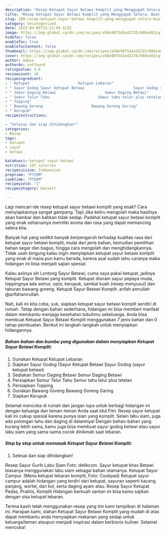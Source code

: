 ```yaml
---
description: "Resep Ketupat Sayur Betawi Komplit yang Menggugah Selera, Buat Buka Puasa}"
title: "Resep Ketupat Sayur Betawi Komplit yang Menggugah Selera, Buat Buka Puasa}"
slug: 280-resep-ketupat-sayur-betawi-komplit-yang-menggugah-selera-buat-buka-puasa
category: Uncategorized
date: 2023-04-05T15:23:04.619Z
image: https://img-global.cpcdn.com/recipes/a58e907542ed2235/680x482cq70/ketupat-sayur-betawi-komplit-foto-resep-utama.jpg
hideToc: false
enableToc: true
enableTocContent: false
thumbnail: https://img-global.cpcdn.com/recipes/a58e907542ed2235/680x482cq70/ketupat-sayur-betawi-komplit-foto-resep-utama.jpg
cover: https://img-global.cpcdn.com/recipes/a58e907542ed2235/680x482cq70/ketupat-sayur-betawi-komplit-foto-resep-utama.jpg
author: Admin
authorAv: notfound
ratingvalue: 4.6
reviewcount: 18
recipeingredient:
- " Ketupat                      Ketupat Lebaran"
- " Sayur Godog Sayur Ketupat Betawi                      Sayur Godog sayur ketupat betawi"
- " Semur Daging Betawi                      Semur Daging Betawi"
- " Semur Telur Tahu                      Semur tahu telur plus tetelan"
- " Topping"
- " Bawang Goreng                      Bawang Goreng Garing"
- " Kerupuk"
recipeinstructions:

- "Selesai dan siap dihidangkan!"
categories:
- Resep
tags:
- ketupat
- sayur
- betawi

katakunci: ketupat sayur betawi 
nutrition: 197 calories
recipecuisine: Indonesian
preptime: "PT29M"
cooktime: "PT48M"
recipeyield: "1"
recipecategory: Dessert

---
```



Lagi mencari ide resep ketupat sayur betawi komplit yang enak? Cara menyiapkannya sangat gampang. Tapi Jika keliru mengolah maka hasilnya akan hambar dan bahkan tidak sedap. Padahal ketupat sayur betawi komplit yang enak seharusnya memiliki aroma dan rasa yang dapat memancing selera kita.


Banyak hal yang sedikit banyak berpengaruh terhadap kualitas rasa dari ketupat sayur betawi komplit, mulai dari jenis bahan, kemudian pemilihan bahan segar dan bagus, hingga cara mengolah dan menghidangkannya. Tidak usah bingung kalau ingin menyiapkan ketupat sayur betawi komplit yang enak di mana pun kamu berada, karena asal sudah tahu caranya maka hidangan ini bisa menjadi sajian spesial.

Kalau aslinya sih Lontong Sayur Betawi, cuma saya pakai ketupat, jadinya Ketupat Sayur Betawi yang komplit. Ketupat disiram sayur pepaya muda, toppingnya ada semur, opor, kerupuk, sambal kuah (resep menyusul) dan taburan bawang goreng. Ketupat Sayur Betawi Komplit. arifah amrullah @arifahamrullah.


Nah, kali ini kita coba, yuk, siapkan ketupat sayur betawi komplit sendiri di rumah. Tetap dengan bahan sederhana, hidangan ini bisa memberi manfaat dalam membantu menjaga kesehatan tubuhmu sekeluarga. Anda bisa membuat Ketupat Sayur Betawi Komplit menggunakan 7 jenis bahan dan 0 tahap pembuatan. Berikut ini langkah-langkah untuk menyiapkan hidangannya.

<!--inarticleads1-->

##### Bahan-bahan dan bumbu yang digunakan dalam menyiapkan Ketupat Sayur Betawi Komplit:

1. Gunakan  Ketupat                      Ketupat Lebaran
1. Siapkan  Sayur Godog (Sayur Ketupat Betawi                      Sayur Godog (sayur ketupat betawi)
1. Sediakan  Semur Daging Betawi                      Semur Daging Betawi
1. Persiapkan  Semur Telur Tahu                      Semur tahu telur plus tetelan
1. Persiapkan  Topping
1. Gunakan  Bawang Goreng                      Bawang Goreng Garing
1. Siapkan  Kerupuk


Selamat mencoba di rumah dan jangan lupa untuk berbagi hidangan ini dengan keluarga dan teman-teman Anda saat Idul Fitri. Resep sayur ketupat kali ini cukup spesial karena punya isian yang komplit. Selain labu siam, juga ada potongan tahu dan daging di dalamnya! Dengan bahan-bahan yang kurang lebih sama, kamu juga bisa membuat sayur godog betawi atau sayur labu siam yang sama-sama cocok dinikmati saat lebaran. 

<!--inarticleads2-->

##### Step by step untuk memasak Ketupat Sayur Betawi Komplit:


1. Selesai dan siap dihidangkan!

Resep Sayur Gurih Labu Siam Foto: detikcom. Sayur ketupat khas Betawi biasanya menggunakan labu siam sebagai bahan utamanya. Ketupat Sayur Campur. (Menu ketupat lebaran komplit, Foto: Cookpad) Ketupat sayur campur adalah hidangan yang terdiri dari ketupat, sayuran seperti kacang panjang, wortel, dan kol, serta daging ayam atau. Resep Sayur Ketupat Pedas, Praktis, Komplit Hidangan berkuah santan ini bisa kamu sajikan dengan sisa ketupat lebaran. 

Terima kasih telah menggunakan resep yang tim kami tampilkan di halaman ini. Harapan kami, olahan Ketupat Sayur Betawi Komplit yang mudah di atas dapat membantu anda menyiapkan makanan yang sedap untuk keluarga/teman ataupun menjadi inspirasi dalam berbisnis kuliner. Selamat mencoba!
